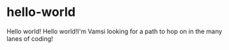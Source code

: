 # hello-world
Hello world!
Hello world!I'm Vamsi looking for a path to hop on in the many lanes of coding!
